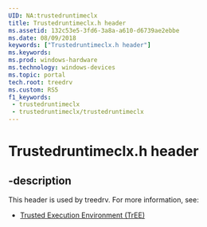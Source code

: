 ```yaml
---
UID: NA:trustedruntimeclx
title: Trustedruntimeclx.h header
ms.assetid: 132c53e5-3fd6-3a8a-a610-d6739ae2ebbe
ms.date: 08/09/2018
keywords: ["Trustedruntimeclx.h header"]
ms.keywords: 
ms.prod: windows-hardware
ms.technology: windows-devices
ms.topic: portal
tech.root: treedrv
ms.custom: RS5
f1_keywords:
 - trustedruntimeclx
 - trustedruntimeclx/trustedruntimeclx
---
```


# Trustedruntimeclx.h header


## -description

This header is used by treedrv. For more information, see:

- [Trusted Execution Environment (TrEE)](../_treedrv/index.md)

